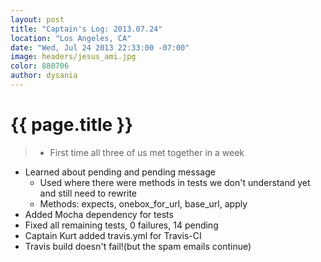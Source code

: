 ```yaml
---
layout: post
title: "Captain's Log: 2013.07.24"
location: "Los Angeles, CA"
date: "Wed, Jul 24 2013 22:33:00 -07:00"
image: headers/jesus_ami.jpg
color: 880706
author: dysania
---
```


{{ page.title }}
================

>+ First time all three of us met together in a week
+ Learned about pending and pending message
	+ Used where there were methods in tests we don't understand yet and still need to rewrite
	+ Methods: expects, onebox_for_url, base_url, apply
+ Added Mocha dependency for tests
+ Fixed all remaining tests, 0 failures, 14 pending
+ Captain Kurt added travis.yml for Travis-CI
+ Travis build doesn't fail!(but the spam emails continue)